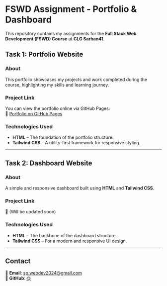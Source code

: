 # FSWD Assignment - Portfolio & Dashboard

This repository contains my assignments for the **Full Stack Web Development (FSWD) Course** at **CLG Sarhan41**.

## Task 1: Portfolio Website

### About

This portfolio showcases my projects and work completed during the course, highlighting my skills and learning journey.

### Project Link

You can view the portfolio online via GitHub Pages:  
🔗 [Portfolio on GitHub Pages](https://sarhan41.github.io/FSWD_2202031000104_Assignment-1/portfolio/index.html)

### Technologies Used

- **HTML** – The foundation of the portfolio structure.
- **Tailwind CSS** – A utility-first framework for responsive styling.

---

## Task 2: Dashboard Website

### About

A simple and responsive dashboard built using **HTML** and **Tailwind CSS**.

### Project Link

🔗 (Will be updated soon)

### Technologies Used

- **HTML** – The backbone of the dashboard structure.
- **Tailwind CSS** – For a modern and responsive UI design.

---

## Contact

📩 **Email**: sp.webdev2024@gmail.com  
🐙 **GitHub**: [@<username>](https://github.com/<username>)
